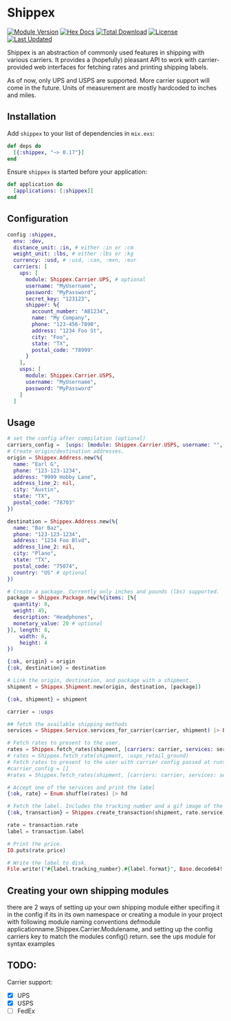 # Shippex

[![Module Version](https://img.shields.io/hexpm/v/shippex.svg)](https://hex.pm/packages/shippex)
[![Hex Docs](https://img.shields.io/badge/hex-docs-lightgreen.svg)](https://hexdocs.pm/shippex/)
[![Total Download](https://img.shields.io/hexpm/dt/shippex.svg)](https://hex.pm/packages/shippex)
[![License](https://img.shields.io/hexpm/l/shippex.svg)](https://hex.pm/packages/shippex)
[![Last Updated](https://img.shields.io/github/last-commit/whitepaperclip/shippex.svg)](https://github.com/whitepaperclip/shippex/commits/master)

Shippex is an abstraction of commonly used features in shipping with various carriers. It provides a (hopefully) pleasant API to work with carrier-provided web interfaces for fetching rates and printing shipping labels.

As of now, only UPS and USPS are supported. More carrier support will come in the future. Units of measurement are mostly hardcoded to inches and miles.

## Installation

Add `shippex` to your list of dependencies in `mix.exs`:

```elixir
def deps do
  [{:shippex, "~> 0.17"}]
end
```

Ensure `shippex` is started before your application:

```elixir
def application do
  [applications: [:shippex]]
end
```

## Configuration

```elixir
config :shippex,
  env: :dev,
  distance_unit: :in, # either :in or :cm
  weight_unit: :lbs, # either :lbs or :kg
  currency: :usd, # :usd, :can, :mxn, :eur
  carriers: [
    ups: [
      module: Shippex.Carrier.UPS, # optional
      username: "MyUsername",
      password: "MyPassword",
      secret_key: "123123",
      shipper: %{
        account_number: "AB1234",
        name: "My Company",
        phone: "123-456-7890",
        address: "1234 Foo St",
        city: "Foo",
        state: "TX",
        postal_code: "78999"
      }
    ],
    usps: [
      module: Shippex.Carrier.USPS,
      username: "MyUsername",
      password: "MyPassword"
    ]
  ]
```

## Usage

```elixir
# set the config after compilation (optional)
carriers_config =  [usps: [module: Shippex.Carrier.USPS, username: "", password: ""]]
# Create origin/destination addresses.
origin = Shippex.Address.new(%{
  name: "Earl G",
  phone: "123-123-1234",
  address: "9999 Hobby Lane",
  address_line_2: nil,
  city: "Austin",
  state: "TX",
  postal_code: "78703"
})

destination = Shippex.Address.new(%{
  name: "Bar Baz",
  phone: "123-123-1234",
  address: "1234 Foo Blvd",
  address_line_2: nil,
  city: "Plano",
  state: "TX",
  postal_code: "75074",
  country: "US" # optional
})

# Create a package. Currently only inches and pounds (lbs) supported.
package = Shippex.Package.new(%{items: [%{
  quantity: 8,
  weight: 45,
  description: "Headphones",
  monetary_value: 20 # optional
}], length: 8,
    width: 8,
    height: 4
})

{:ok, origin} = origin
{:ok, destination} = destination

# Link the origin, destination, and package with a shipment.
shipment = Shippex.Shipment.new(origin, destination, [package])

{:ok, shipment} = shipment

carrier = :usps

## fetch the available shipping methods
services = Shippex.Service.services_for_carrier(carrier, shipment) |> Enum.map(fn(x) -> x.id end)

# Fetch rates to present to the user.
rates = Shippex.fetch_rates(shipment, [carriers: carrier, services: services]) |> Enum.reject(fn({x,_}) -> x == :error end)
# rates = Shippex.fetch_rate(shipment, :usps_retail_ground) 
# Fetch rates to present to the user with carrier config passed at runtime.
#carrier_config = []
#rates = Shippex.fetch_rates(shipment, [carriers: carrier, services: services, carrier_config: carrier_config])

# Accept one of the services and print the label
{:ok, rate} = Enum.shuffle(rates) |> hd

# Fetch the label. Includes the tracking number and a gif image of the label.
{:ok, transaction} = Shippex.create_transaction(shipment, rate.service)

rate = transaction.rate
label = transaction.label

# Print the price.
IO.puts(rate.price)

# Write the label to disk.
File.write!("#{label.tracking_number}.#{label.format}", Base.decode64!(label.image))
```

## Creating your own shipping modules
there are 2 ways of setting up your own shipping module either specifing it in the config if its in its own namespace or
creating a module in your project with following module naming conventions defmodule applicationname.Shippex.Carrier.Modulename, and setting up the config carriers key to match the modules config() return. see the ups module for syntax examples
## TODO:

Carrier support:

- [x] UPS
- [x] USPS
- [ ] FedEx
